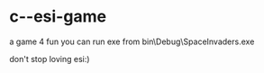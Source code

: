 # c--esi-game
a game 4 fun
 you can run exe from bin\Debug\SpaceInvaders.exe


don't stop loving esi:)
